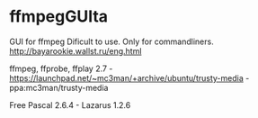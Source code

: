 ffmpegGUIta
===========

GUI for ffmpeg
Dificult to use. Only for commandliners.
http://bayarookie.wallst.ru/eng.html

ffmpeg, ffprobe, ffplay 2.7 - https://launchpad.net/~mc3man/+archive/ubuntu/trusty-media - ppa:mc3man/trusty-media

Free Pascal 2.6.4 - Lazarus 1.2.6